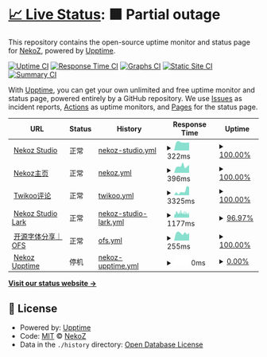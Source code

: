 # [📈 Live Status](https://demo.upptime.js.org): <!--live status--> **🟧 Partial outage**

This repository contains the open-source uptime monitor and status page for [NekoZ](https://nekoz.top), powered by [Upptime](https://github.com/upptime/upptime).

[![Uptime CI](https://github.com/wlky-0106/upptime/workflows/Uptime%20CI/badge.svg)](https://github.com/wlky-0106/upptime/actions?query=workflow%3A%22Uptime+CI%22)
[![Response Time CI](https://github.com/wlky-0106/upptime/workflows/Response%20Time%20CI/badge.svg)](https://github.com/wlky-0106/upptime/actions?query=workflow%3A%22Response+Time+CI%22)
[![Graphs CI](https://github.com/wlky-0106/upptime/workflows/Graphs%20CI/badge.svg)](https://github.com/wlky-0106/upptime/actions?query=workflow%3A%22Graphs+CI%22)
[![Static Site CI](https://github.com/wlky-0106/upptime/workflows/Static%20Site%20CI/badge.svg)](https://github.com/wlky-0106/upptime/actions?query=workflow%3A%22Static+Site+CI%22)
[![Summary CI](https://github.com/wlky-0106/upptime/workflows/Summary%20CI/badge.svg)](https://github.com/wlky-0106/upptime/actions?query=workflow%3A%22Summary+CI%22)

With [Upptime](https://upptime.js.org), you can get your own unlimited and free uptime monitor and status page, powered entirely by a GitHub repository. We use [Issues](https://github.com/wlky-0106/upptime/issues) as incident reports, [Actions](https://github.com/wlky-0106/upptime/actions) as uptime monitors, and [Pages](https://demo.upptime.js.org) for the status page.

<!--start: status pages-->
<!-- This summary is generated by Upptime (https://github.com/upptime/upptime) -->
<!-- Do not edit this manually, your changes will be overwritten -->
<!-- prettier-ignore -->
| URL | Status | History | Response Time | Uptime |
| --- | ------ | ------- | ------------- | ------ |
| <img alt="" src="https://icons.duckduckgo.com/ip3/home.nekoz.top.ico" height="13"> [Nekoz Studio](https://home.nekoz.top) | 正常 | [nekoz-studio.yml](https://github.com/wlky-0106/upptime/commits/HEAD/history/nekoz-studio.yml) | <details><summary><img alt="Response time graph" src="./graphs/nekoz-studio/response-time-week.png" height="20"> 322ms</summary><br><a href="https://upptime.nekoz.top/history/nekoz-studio"><img alt="Response time 365" src="https://img.shields.io/endpoint?url=https%3A%2F%2Fraw.githubusercontent.com%2Fwlky-0106%2Fupptime%2FHEAD%2Fapi%2Fnekoz-studio%2Fresponse-time.json"></a><br><a href="https://upptime.nekoz.top/history/nekoz-studio"><img alt="24-hour response time 319" src="https://img.shields.io/endpoint?url=https%3A%2F%2Fraw.githubusercontent.com%2Fwlky-0106%2Fupptime%2FHEAD%2Fapi%2Fnekoz-studio%2Fresponse-time-day.json"></a><br><a href="https://upptime.nekoz.top/history/nekoz-studio"><img alt="7-day response time 322" src="https://img.shields.io/endpoint?url=https%3A%2F%2Fraw.githubusercontent.com%2Fwlky-0106%2Fupptime%2FHEAD%2Fapi%2Fnekoz-studio%2Fresponse-time-week.json"></a><br><a href="https://upptime.nekoz.top/history/nekoz-studio"><img alt="30-day response time 302" src="https://img.shields.io/endpoint?url=https%3A%2F%2Fraw.githubusercontent.com%2Fwlky-0106%2Fupptime%2FHEAD%2Fapi%2Fnekoz-studio%2Fresponse-time-month.json"></a><br><a href="https://upptime.nekoz.top/history/nekoz-studio"><img alt="1-year response time 365" src="https://img.shields.io/endpoint?url=https%3A%2F%2Fraw.githubusercontent.com%2Fwlky-0106%2Fupptime%2FHEAD%2Fapi%2Fnekoz-studio%2Fresponse-time-year.json"></a></details> | <details><summary><a href="https://upptime.nekoz.top/history/nekoz-studio">100.00%</a></summary><a href="https://upptime.nekoz.top/history/nekoz-studio"><img alt="All-time uptime 100.00%" src="https://img.shields.io/endpoint?url=https%3A%2F%2Fraw.githubusercontent.com%2Fwlky-0106%2Fupptime%2FHEAD%2Fapi%2Fnekoz-studio%2Fuptime.json"></a><br><a href="https://upptime.nekoz.top/history/nekoz-studio"><img alt="24-hour uptime 100.00%" src="https://img.shields.io/endpoint?url=https%3A%2F%2Fraw.githubusercontent.com%2Fwlky-0106%2Fupptime%2FHEAD%2Fapi%2Fnekoz-studio%2Fuptime-day.json"></a><br><a href="https://upptime.nekoz.top/history/nekoz-studio"><img alt="7-day uptime 100.00%" src="https://img.shields.io/endpoint?url=https%3A%2F%2Fraw.githubusercontent.com%2Fwlky-0106%2Fupptime%2FHEAD%2Fapi%2Fnekoz-studio%2Fuptime-week.json"></a><br><a href="https://upptime.nekoz.top/history/nekoz-studio"><img alt="30-day uptime 100.00%" src="https://img.shields.io/endpoint?url=https%3A%2F%2Fraw.githubusercontent.com%2Fwlky-0106%2Fupptime%2FHEAD%2Fapi%2Fnekoz-studio%2Fuptime-month.json"></a><br><a href="https://upptime.nekoz.top/history/nekoz-studio"><img alt="1-year uptime 100.00%" src="https://img.shields.io/endpoint?url=https%3A%2F%2Fraw.githubusercontent.com%2Fwlky-0106%2Fupptime%2FHEAD%2Fapi%2Fnekoz-studio%2Fuptime-year.json"></a></details>
| <img alt="" src="https://icons.duckduckgo.com/ip3/nekoz.top.ico" height="13"> [Nekoz主页](https://nekoz.top) | 正常 | [nekoz.yml](https://github.com/wlky-0106/upptime/commits/HEAD/history/nekoz.yml) | <details><summary><img alt="Response time graph" src="./graphs/nekoz/response-time-week.png" height="20"> 396ms</summary><br><a href="https://upptime.nekoz.top/history/nekoz"><img alt="Response time 342" src="https://img.shields.io/endpoint?url=https%3A%2F%2Fraw.githubusercontent.com%2Fwlky-0106%2Fupptime%2FHEAD%2Fapi%2Fnekoz%2Fresponse-time.json"></a><br><a href="https://upptime.nekoz.top/history/nekoz"><img alt="24-hour response time 477" src="https://img.shields.io/endpoint?url=https%3A%2F%2Fraw.githubusercontent.com%2Fwlky-0106%2Fupptime%2FHEAD%2Fapi%2Fnekoz%2Fresponse-time-day.json"></a><br><a href="https://upptime.nekoz.top/history/nekoz"><img alt="7-day response time 396" src="https://img.shields.io/endpoint?url=https%3A%2F%2Fraw.githubusercontent.com%2Fwlky-0106%2Fupptime%2FHEAD%2Fapi%2Fnekoz%2Fresponse-time-week.json"></a><br><a href="https://upptime.nekoz.top/history/nekoz"><img alt="30-day response time 351" src="https://img.shields.io/endpoint?url=https%3A%2F%2Fraw.githubusercontent.com%2Fwlky-0106%2Fupptime%2FHEAD%2Fapi%2Fnekoz%2Fresponse-time-month.json"></a><br><a href="https://upptime.nekoz.top/history/nekoz"><img alt="1-year response time 342" src="https://img.shields.io/endpoint?url=https%3A%2F%2Fraw.githubusercontent.com%2Fwlky-0106%2Fupptime%2FHEAD%2Fapi%2Fnekoz%2Fresponse-time-year.json"></a></details> | <details><summary><a href="https://upptime.nekoz.top/history/nekoz">100.00%</a></summary><a href="https://upptime.nekoz.top/history/nekoz"><img alt="All-time uptime 90.52%" src="https://img.shields.io/endpoint?url=https%3A%2F%2Fraw.githubusercontent.com%2Fwlky-0106%2Fupptime%2FHEAD%2Fapi%2Fnekoz%2Fuptime.json"></a><br><a href="https://upptime.nekoz.top/history/nekoz"><img alt="24-hour uptime 100.00%" src="https://img.shields.io/endpoint?url=https%3A%2F%2Fraw.githubusercontent.com%2Fwlky-0106%2Fupptime%2FHEAD%2Fapi%2Fnekoz%2Fuptime-day.json"></a><br><a href="https://upptime.nekoz.top/history/nekoz"><img alt="7-day uptime 100.00%" src="https://img.shields.io/endpoint?url=https%3A%2F%2Fraw.githubusercontent.com%2Fwlky-0106%2Fupptime%2FHEAD%2Fapi%2Fnekoz%2Fuptime-week.json"></a><br><a href="https://upptime.nekoz.top/history/nekoz"><img alt="30-day uptime 100.00%" src="https://img.shields.io/endpoint?url=https%3A%2F%2Fraw.githubusercontent.com%2Fwlky-0106%2Fupptime%2FHEAD%2Fapi%2Fnekoz%2Fuptime-month.json"></a><br><a href="https://upptime.nekoz.top/history/nekoz"><img alt="1-year uptime 90.52%" src="https://img.shields.io/endpoint?url=https%3A%2F%2Fraw.githubusercontent.com%2Fwlky-0106%2Fupptime%2FHEAD%2Fapi%2Fnekoz%2Fuptime-year.json"></a></details>
| <img alt="" src="https://icons.duckduckgo.com/ip3/twikoo.nekoz.top.ico" height="13"> [Twikoo评论](https://twikoo.nekoz.top/) | 正常 | [twikoo.yml](https://github.com/wlky-0106/upptime/commits/HEAD/history/twikoo.yml) | <details><summary><img alt="Response time graph" src="./graphs/twikoo/response-time-week.png" height="20"> 3325ms</summary><br><a href="https://upptime.nekoz.top/history/twikoo"><img alt="Response time 2280" src="https://img.shields.io/endpoint?url=https%3A%2F%2Fraw.githubusercontent.com%2Fwlky-0106%2Fupptime%2FHEAD%2Fapi%2Ftwikoo%2Fresponse-time.json"></a><br><a href="https://upptime.nekoz.top/history/twikoo"><img alt="24-hour response time 6402" src="https://img.shields.io/endpoint?url=https%3A%2F%2Fraw.githubusercontent.com%2Fwlky-0106%2Fupptime%2FHEAD%2Fapi%2Ftwikoo%2Fresponse-time-day.json"></a><br><a href="https://upptime.nekoz.top/history/twikoo"><img alt="7-day response time 3325" src="https://img.shields.io/endpoint?url=https%3A%2F%2Fraw.githubusercontent.com%2Fwlky-0106%2Fupptime%2FHEAD%2Fapi%2Ftwikoo%2Fresponse-time-week.json"></a><br><a href="https://upptime.nekoz.top/history/twikoo"><img alt="30-day response time 2656" src="https://img.shields.io/endpoint?url=https%3A%2F%2Fraw.githubusercontent.com%2Fwlky-0106%2Fupptime%2FHEAD%2Fapi%2Ftwikoo%2Fresponse-time-month.json"></a><br><a href="https://upptime.nekoz.top/history/twikoo"><img alt="1-year response time 2280" src="https://img.shields.io/endpoint?url=https%3A%2F%2Fraw.githubusercontent.com%2Fwlky-0106%2Fupptime%2FHEAD%2Fapi%2Ftwikoo%2Fresponse-time-year.json"></a></details> | <details><summary><a href="https://upptime.nekoz.top/history/twikoo">100.00%</a></summary><a href="https://upptime.nekoz.top/history/twikoo"><img alt="All-time uptime 99.98%" src="https://img.shields.io/endpoint?url=https%3A%2F%2Fraw.githubusercontent.com%2Fwlky-0106%2Fupptime%2FHEAD%2Fapi%2Ftwikoo%2Fuptime.json"></a><br><a href="https://upptime.nekoz.top/history/twikoo"><img alt="24-hour uptime 100.00%" src="https://img.shields.io/endpoint?url=https%3A%2F%2Fraw.githubusercontent.com%2Fwlky-0106%2Fupptime%2FHEAD%2Fapi%2Ftwikoo%2Fuptime-day.json"></a><br><a href="https://upptime.nekoz.top/history/twikoo"><img alt="7-day uptime 100.00%" src="https://img.shields.io/endpoint?url=https%3A%2F%2Fraw.githubusercontent.com%2Fwlky-0106%2Fupptime%2FHEAD%2Fapi%2Ftwikoo%2Fuptime-week.json"></a><br><a href="https://upptime.nekoz.top/history/twikoo"><img alt="30-day uptime 100.00%" src="https://img.shields.io/endpoint?url=https%3A%2F%2Fraw.githubusercontent.com%2Fwlky-0106%2Fupptime%2FHEAD%2Fapi%2Ftwikoo%2Fuptime-month.json"></a><br><a href="https://upptime.nekoz.top/history/twikoo"><img alt="1-year uptime 99.98%" src="https://img.shields.io/endpoint?url=https%3A%2F%2Fraw.githubusercontent.com%2Fwlky-0106%2Fupptime%2FHEAD%2Fapi%2Ftwikoo%2Fuptime-year.json"></a></details>
| <img alt="" src="https://icons.duckduckgo.com/ip3/nekozstudio.larksuite.com.ico" height="13"> [Nekoz Studio Lark](https://nekozstudio.larksuite.com/) | 正常 | [nekoz-studio-lark.yml](https://github.com/wlky-0106/upptime/commits/HEAD/history/nekoz-studio-lark.yml) | <details><summary><img alt="Response time graph" src="./graphs/nekoz-studio-lark/response-time-week.png" height="20"> 1177ms</summary><br><a href="https://upptime.nekoz.top/history/nekoz-studio-lark"><img alt="Response time 1141" src="https://img.shields.io/endpoint?url=https%3A%2F%2Fraw.githubusercontent.com%2Fwlky-0106%2Fupptime%2FHEAD%2Fapi%2Fnekoz-studio-lark%2Fresponse-time.json"></a><br><a href="https://upptime.nekoz.top/history/nekoz-studio-lark"><img alt="24-hour response time 1032" src="https://img.shields.io/endpoint?url=https%3A%2F%2Fraw.githubusercontent.com%2Fwlky-0106%2Fupptime%2FHEAD%2Fapi%2Fnekoz-studio-lark%2Fresponse-time-day.json"></a><br><a href="https://upptime.nekoz.top/history/nekoz-studio-lark"><img alt="7-day response time 1177" src="https://img.shields.io/endpoint?url=https%3A%2F%2Fraw.githubusercontent.com%2Fwlky-0106%2Fupptime%2FHEAD%2Fapi%2Fnekoz-studio-lark%2Fresponse-time-week.json"></a><br><a href="https://upptime.nekoz.top/history/nekoz-studio-lark"><img alt="30-day response time 1191" src="https://img.shields.io/endpoint?url=https%3A%2F%2Fraw.githubusercontent.com%2Fwlky-0106%2Fupptime%2FHEAD%2Fapi%2Fnekoz-studio-lark%2Fresponse-time-month.json"></a><br><a href="https://upptime.nekoz.top/history/nekoz-studio-lark"><img alt="1-year response time 1141" src="https://img.shields.io/endpoint?url=https%3A%2F%2Fraw.githubusercontent.com%2Fwlky-0106%2Fupptime%2FHEAD%2Fapi%2Fnekoz-studio-lark%2Fresponse-time-year.json"></a></details> | <details><summary><a href="https://upptime.nekoz.top/history/nekoz-studio-lark">96.97%</a></summary><a href="https://upptime.nekoz.top/history/nekoz-studio-lark"><img alt="All-time uptime 99.39%" src="https://img.shields.io/endpoint?url=https%3A%2F%2Fraw.githubusercontent.com%2Fwlky-0106%2Fupptime%2FHEAD%2Fapi%2Fnekoz-studio-lark%2Fuptime.json"></a><br><a href="https://upptime.nekoz.top/history/nekoz-studio-lark"><img alt="24-hour uptime 91.99%" src="https://img.shields.io/endpoint?url=https%3A%2F%2Fraw.githubusercontent.com%2Fwlky-0106%2Fupptime%2FHEAD%2Fapi%2Fnekoz-studio-lark%2Fuptime-day.json"></a><br><a href="https://upptime.nekoz.top/history/nekoz-studio-lark"><img alt="7-day uptime 96.97%" src="https://img.shields.io/endpoint?url=https%3A%2F%2Fraw.githubusercontent.com%2Fwlky-0106%2Fupptime%2FHEAD%2Fapi%2Fnekoz-studio-lark%2Fuptime-week.json"></a><br><a href="https://upptime.nekoz.top/history/nekoz-studio-lark"><img alt="30-day uptime 97.44%" src="https://img.shields.io/endpoint?url=https%3A%2F%2Fraw.githubusercontent.com%2Fwlky-0106%2Fupptime%2FHEAD%2Fapi%2Fnekoz-studio-lark%2Fuptime-month.json"></a><br><a href="https://upptime.nekoz.top/history/nekoz-studio-lark"><img alt="1-year uptime 99.39%" src="https://img.shields.io/endpoint?url=https%3A%2F%2Fraw.githubusercontent.com%2Fwlky-0106%2Fupptime%2FHEAD%2Fapi%2Fnekoz-studio-lark%2Fuptime-year.json"></a></details>
| <img alt="" src="https://icons.duckduckgo.com/ip3/learner.eu.org.ico" height="13"> [开源字体分享｜OFS](https://learner.eu.org) | 正常 | [ofs.yml](https://github.com/wlky-0106/upptime/commits/HEAD/history/ofs.yml) | <details><summary><img alt="Response time graph" src="./graphs/ofs/response-time-week.png" height="20"> 255ms</summary><br><a href="https://upptime.nekoz.top/history/ofs"><img alt="Response time 268" src="https://img.shields.io/endpoint?url=https%3A%2F%2Fraw.githubusercontent.com%2Fwlky-0106%2Fupptime%2FHEAD%2Fapi%2Fofs%2Fresponse-time.json"></a><br><a href="https://upptime.nekoz.top/history/ofs"><img alt="24-hour response time 265" src="https://img.shields.io/endpoint?url=https%3A%2F%2Fraw.githubusercontent.com%2Fwlky-0106%2Fupptime%2FHEAD%2Fapi%2Fofs%2Fresponse-time-day.json"></a><br><a href="https://upptime.nekoz.top/history/ofs"><img alt="7-day response time 255" src="https://img.shields.io/endpoint?url=https%3A%2F%2Fraw.githubusercontent.com%2Fwlky-0106%2Fupptime%2FHEAD%2Fapi%2Fofs%2Fresponse-time-week.json"></a><br><a href="https://upptime.nekoz.top/history/ofs"><img alt="30-day response time 288" src="https://img.shields.io/endpoint?url=https%3A%2F%2Fraw.githubusercontent.com%2Fwlky-0106%2Fupptime%2FHEAD%2Fapi%2Fofs%2Fresponse-time-month.json"></a><br><a href="https://upptime.nekoz.top/history/ofs"><img alt="1-year response time 268" src="https://img.shields.io/endpoint?url=https%3A%2F%2Fraw.githubusercontent.com%2Fwlky-0106%2Fupptime%2FHEAD%2Fapi%2Fofs%2Fresponse-time-year.json"></a></details> | <details><summary><a href="https://upptime.nekoz.top/history/ofs">100.00%</a></summary><a href="https://upptime.nekoz.top/history/ofs"><img alt="All-time uptime 99.95%" src="https://img.shields.io/endpoint?url=https%3A%2F%2Fraw.githubusercontent.com%2Fwlky-0106%2Fupptime%2FHEAD%2Fapi%2Fofs%2Fuptime.json"></a><br><a href="https://upptime.nekoz.top/history/ofs"><img alt="24-hour uptime 100.00%" src="https://img.shields.io/endpoint?url=https%3A%2F%2Fraw.githubusercontent.com%2Fwlky-0106%2Fupptime%2FHEAD%2Fapi%2Fofs%2Fuptime-day.json"></a><br><a href="https://upptime.nekoz.top/history/ofs"><img alt="7-day uptime 100.00%" src="https://img.shields.io/endpoint?url=https%3A%2F%2Fraw.githubusercontent.com%2Fwlky-0106%2Fupptime%2FHEAD%2Fapi%2Fofs%2Fuptime-week.json"></a><br><a href="https://upptime.nekoz.top/history/ofs"><img alt="30-day uptime 100.00%" src="https://img.shields.io/endpoint?url=https%3A%2F%2Fraw.githubusercontent.com%2Fwlky-0106%2Fupptime%2FHEAD%2Fapi%2Fofs%2Fuptime-month.json"></a><br><a href="https://upptime.nekoz.top/history/ofs"><img alt="1-year uptime 99.95%" src="https://img.shields.io/endpoint?url=https%3A%2F%2Fraw.githubusercontent.com%2Fwlky-0106%2Fupptime%2FHEAD%2Fapi%2Fofs%2Fuptime-year.json"></a></details>
| <img alt="" src="https://icons.duckduckgo.com/ip3/upptime.nekoz.top.ico" height="13"> [Nekoz Upptime](https://upptime.nekoz.top) | 停机 | [nekoz-upptime.yml](https://github.com/wlky-0106/upptime/commits/HEAD/history/nekoz-upptime.yml) | <details><summary><img alt="Response time graph" src="./graphs/nekoz-upptime/response-time-week.png" height="20"> 0ms</summary><br><a href="https://upptime.nekoz.top/history/nekoz-upptime"><img alt="Response time 301" src="https://img.shields.io/endpoint?url=https%3A%2F%2Fraw.githubusercontent.com%2Fwlky-0106%2Fupptime%2FHEAD%2Fapi%2Fnekoz-upptime%2Fresponse-time.json"></a><br><a href="https://upptime.nekoz.top/history/nekoz-upptime"><img alt="24-hour response time 0" src="https://img.shields.io/endpoint?url=https%3A%2F%2Fraw.githubusercontent.com%2Fwlky-0106%2Fupptime%2FHEAD%2Fapi%2Fnekoz-upptime%2Fresponse-time-day.json"></a><br><a href="https://upptime.nekoz.top/history/nekoz-upptime"><img alt="7-day response time 0" src="https://img.shields.io/endpoint?url=https%3A%2F%2Fraw.githubusercontent.com%2Fwlky-0106%2Fupptime%2FHEAD%2Fapi%2Fnekoz-upptime%2Fresponse-time-week.json"></a><br><a href="https://upptime.nekoz.top/history/nekoz-upptime"><img alt="30-day response time 0" src="https://img.shields.io/endpoint?url=https%3A%2F%2Fraw.githubusercontent.com%2Fwlky-0106%2Fupptime%2FHEAD%2Fapi%2Fnekoz-upptime%2Fresponse-time-month.json"></a><br><a href="https://upptime.nekoz.top/history/nekoz-upptime"><img alt="1-year response time 301" src="https://img.shields.io/endpoint?url=https%3A%2F%2Fraw.githubusercontent.com%2Fwlky-0106%2Fupptime%2FHEAD%2Fapi%2Fnekoz-upptime%2Fresponse-time-year.json"></a></details> | <details><summary><a href="https://upptime.nekoz.top/history/nekoz-upptime">0.00%</a></summary><a href="https://upptime.nekoz.top/history/nekoz-upptime"><img alt="All-time uptime 50.53%" src="https://img.shields.io/endpoint?url=https%3A%2F%2Fraw.githubusercontent.com%2Fwlky-0106%2Fupptime%2FHEAD%2Fapi%2Fnekoz-upptime%2Fuptime.json"></a><br><a href="https://upptime.nekoz.top/history/nekoz-upptime"><img alt="24-hour uptime 0.00%" src="https://img.shields.io/endpoint?url=https%3A%2F%2Fraw.githubusercontent.com%2Fwlky-0106%2Fupptime%2FHEAD%2Fapi%2Fnekoz-upptime%2Fuptime-day.json"></a><br><a href="https://upptime.nekoz.top/history/nekoz-upptime"><img alt="7-day uptime 0.00%" src="https://img.shields.io/endpoint?url=https%3A%2F%2Fraw.githubusercontent.com%2Fwlky-0106%2Fupptime%2FHEAD%2Fapi%2Fnekoz-upptime%2Fuptime-week.json"></a><br><a href="https://upptime.nekoz.top/history/nekoz-upptime"><img alt="30-day uptime 0.00%" src="https://img.shields.io/endpoint?url=https%3A%2F%2Fraw.githubusercontent.com%2Fwlky-0106%2Fupptime%2FHEAD%2Fapi%2Fnekoz-upptime%2Fuptime-month.json"></a><br><a href="https://upptime.nekoz.top/history/nekoz-upptime"><img alt="1-year uptime 50.53%" src="https://img.shields.io/endpoint?url=https%3A%2F%2Fraw.githubusercontent.com%2Fwlky-0106%2Fupptime%2FHEAD%2Fapi%2Fnekoz-upptime%2Fuptime-year.json"></a></details>

<!--end: status pages-->

[**Visit our status website →**](https://demo.upptime.js.org)

## 📄 License

- Powered by: [Upptime](https://github.com/upptime/upptime)
- Code: [MIT](./LICENSE) © [NekoZ](https://nekoz.top)
- Data in the `./history` directory: [Open Database License](https://opendatacommons.org/licenses/odbl/1-0/)
